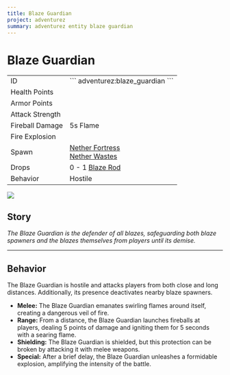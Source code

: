 ```yaml
---
title: Blaze Guardian
project: adventurez
summary: adventurez entity blaze guardian
---
```

# Blaze Guardian
<div class="main_table">
<div class="left_main_table">
<table class="left_table">
    <tbody>
        <tr>
            <td class="first-column">ID</td>
            <td class="second-column">
            ```
            adventurez:blaze_guardian
            ```
            </td>
        </tr>
        <tr id="linear-top">
            <td class="first-column">Health Points</td>
            <td class="second-column icon-element" icon-count="40" icon-id="heart"></td>
        </tr>
        <tr id="linear-top">
            <td class="first-column">Armor Points</td>
            <td class="second-column icon-element" icon-count="3" icon-id="armor"></td>
        </tr>
        <tr id="linear-top">
            <td class="first-column">Attack Strength</td>
            <td class="second-column icon-element" icon-count="9" icon-id="melee" icon-exclusive></td>
        </tr>
        <tr id="linear-top">
            <td class="first-column">Fireball Damage</td>
            <td class="second-column icon-element"  icon-count="5" icon-id="projectile" icon-exclusive>5s Flame</td>
        </tr>
        <tr id="linear-top">
            <td class="first-column">Fire Explosion</td>
            <td class="second-column icon-element" icon-count="60" icon-id="explosion" icon-exclusive></td>
        </tr>
        <tr id="linear-top">
            <td class="first-column">Spawn</td>
            <td class="second-column"><a href="https://minecraft.wiki/w/Nether_Fortress" target="_blank">Nether Fortress</a><br><a href="https://minecraft.wiki/w/Nether_Wastes" target="_blank">Nether Wastes</a></td>
        </tr>
        <tr id="linear-top">
            <td class="first-column">Drops</td>
            <td class="second-column icon-element" icon-count="20" icon-id="experience" icon-exclusive>0 - 1 <a href="https://minecraft.wiki/w/Blaze_Rod" target="_blank">Blaze Rod</a></td>
        </tr>
        <tr id="linear-top">
            <td class="first-column">Behavior</td>
            <td class="second-column">Hostile</td>
        </tr>
    </tbody>
</table>
</div>
    <img src="/wiki/assets/adventurez/entities/blaze_guardian.png" loading="lazy" class="right_img_table"/>
</div>

## Story

*The Blaze Guardian is the defender of all blazes, safeguarding both blaze spawners and the blazes themselves from players until its demise.*

---

## Behavior

The Blaze Guardian is hostile and attacks players from both close and long distances. Additionally, its presence deactivates nearby blaze spawners.

* **Melee:** The Blaze Guardian emanates swirling flames around itself, creating a dangerous veil of fire.
* **Range:** From a distance, the Blaze Guardian launches fireballs at players, dealing 5 points of damage and igniting them for 5 seconds with a searing flame.
* **Shielding:** The Blaze Guardian is shielded, but this protection can be broken by attacking it with melee weapons.
* **Special:** After a brief delay, the Blaze Guardian unleashes a formidable explosion, amplifying the intensity of the battle.

